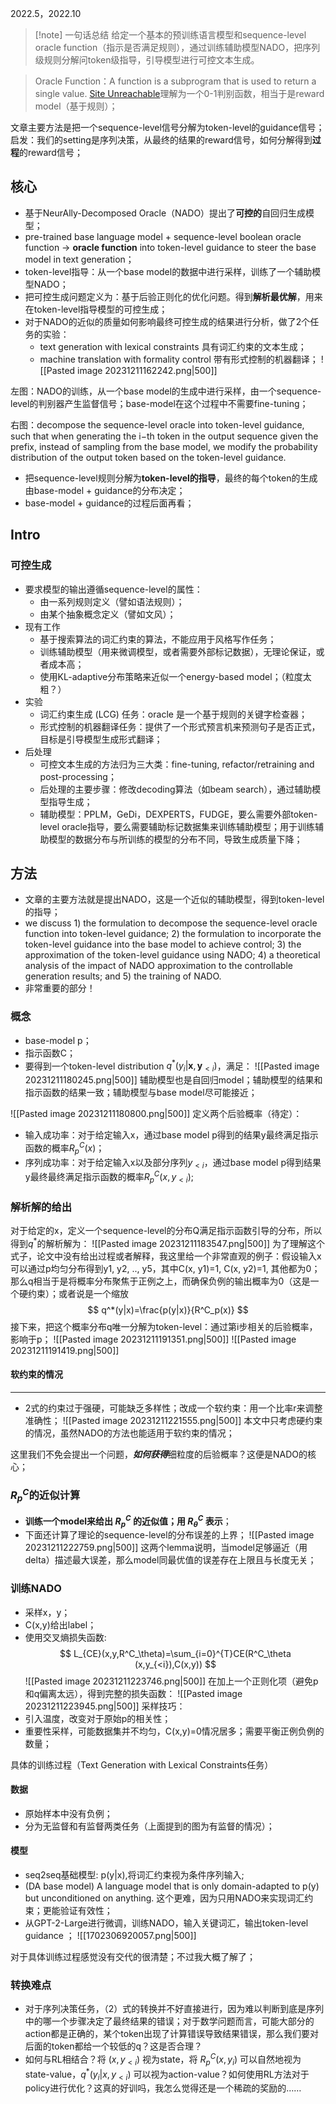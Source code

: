 
2022.5，2022.10

> [!note] 一句话总结
> 给定一个基本的预训练语言模型和sequence-level oracle function（指示是否满足规则），通过训练辅助模型NADO，把序列级规则分解问token级指导，引导模型进行可控文本生成。

> Oracle Function：A function is a subprogram that is used to return a single value. [Site Unreachable](https://www.javatpoint.com/oracle-function)理解为一个0-1判别函数，相当于是reward model（基于规则）； 

文章主要方法是把一个sequence-level信号分解为token-level的guidance信号；
启发：我们的setting是序列决策，从最终的结果的reward信号，如何分解得到**过程**的reward信号；

## 核心

-  基于NeurAlly-Decomposed Oracle（NADO）提出了**可控的**自回归生成模型；
-  pre-trained base language model +  sequence-level boolean oracle function -> **oracle function** into token-level guidance to steer the base model in text generation；
-  token-level指导：从一个base model的数据中进行采样，训练了一个辅助模型NADO；
-  把可控生成问题定义为：基于后验正则化的优化问题。得到**解析最优解**，用来在token-level指导模型的可控生成；
-  对于NADO的近似的质量如何影响最终可控生成的结果进行分析，做了2个任务的实验：
	- text generation with lexical constraints 具有词汇约束的文本生成；
	- machine translation with formality control 带有形式控制的机器翻译；
![[Pasted image 20231211162242.png|500]]

左图：NADO的训练，从一个base model的生成中进行采样，由一个sequence-level的判别器产生监督信号；base-model在这个过程中不需要fine-tuning；

右图：decompose the sequence-level oracle into token-level guidance, such that when generating the i−th token in the output sequence given the prefix, instead of sampling from the base model, we modify the probability distribution of the output token based on the token-level guidance.
-  把sequence-level规则分解为**token-level的指导**，最终的每个token的生成由base-model + guidance的分布决定；
- base-model + guidance的过程后面再看；

## Intro
### 可控生成

- 要求模型的输出遵循sequence-level的属性：
	- 由一系列规则定义（譬如语法规则）；
	- 由某个抽象概念定义（譬如文风）；
-  现有工作
	- 基于搜索算法的词汇约束的算法，不能应用于风格写作任务；
	- 训练辅助模型（用来微调模型，或者需要外部标记数据），无理论保证，或者成本高；
	- 使用KL-adaptive分布策略来近似一个energy-based model；（粒度太粗？）
-  实验
	- 词汇约束生成 (LCG) 任务：oracle 是一个基于规则的关键字检查器；
	- 形式控制的机器翻译任务：提供了一个形式预言机来预测句子是否正式，目标是引导模型生成形式翻译；
- 后处理
	- 可控文本生成的方法归为三大类：fine-tuning, refactor/retraining and post-processing；
	- 后处理的主要步骤：修改decoding算法（如beam search），通过辅助模型指导生成；
	- 辅助模型：PPLM，GeDi，DEXPERTS，FUDGE，要么需要外部token-level oracle指导，要么需要辅助标记数据集来训练辅助模型；用于训练辅助模型的数据分布与所训练的模型的分布不同，导致生成质量下降；

## 方法

- 文章的主要方法就是提出NADO，这是一个近似的辅助模型，得到token-level的指导；
- we discuss 1) the formulation to decompose the sequence-level oracle function into token-level guidance; 2) the formulation to incorporate the token-level guidance into the base model to achieve control; 3) the approximation of the token-level guidance using NADO; 4) a theoretical analysis of the impact of NADO approximation to the controllable generation results; and 5) the training of NADO.
- 非常重要的部分！

### 概念

- base-model p；
- 指示函数C；
- 要得到一个token-level distribution $q^*(y_i|\mathbf{x}, \mathbf{y}_{<i})$，满足：
![[Pasted image 20231211180245.png|500]]
	辅助模型也是自回归model；辅助模型的结果和指示函数的结果一致；辅助模型与base model尽可能接近；

![[Pasted image 20231211180800.png|500]]
定义两个后验概率（待定）：
- 输入成功率：对于给定输入x，通过base model p得到的结果y最终满足指示函数的概率$R^C_p(x)$；
- 序列成功率：对于给定输入x以及部分序列$y_{<i}$，通过base model p得到结果y最终最终满足指示函数的概率$R^C_p(x,y_{<i})$;
### 解析解的给出

对于给定的x，定义一个sequence-level的分布Q满足指示函数引导的分布，所以得到$q^*$的解析解为：
![[Pasted image 20231211183547.png|500]]
为了理解这个式子，论文中没有给出过程或者解释，我这里给一个非常直观的例子：假设输入x可以通过p均匀分布得到y1, y2, .., y5，其中C(x, y1)=1, C(x, y2)=1, 其他都为0；那么q相当于是将概率分布聚焦于正例之上，而确保负例的输出概率为0（这是一个硬约束）；或者说是一个缩放
$$
q^*(y|x)=\frac{p(y|x)}{R^C_p(x)}
$$
接下来，把这个概率分布q唯一分解为token-level：通过第i步相关的后验概率，影响于p；
![[Pasted image 20231211191351.png|500]]
![[Pasted image 20231211191419.png|500]]
#### 软约束的情况
********
- 2式的约束过于强硬，可能缺乏多样性；改成一个软约束：用一个比率r来调整准确性；
![[Pasted image 20231211221555.png|500]]
本文中只考虑硬约束的情况，虽然NADO的方法也能适用于软约束的情况；

这里我们不免会提出一个问题，***如何获得***细粒度的后验概率？这便是NADO的核心；

### $R^C_p$的近似计算
- **训练一个model来给出 $R^C_p$ 的近似值；用 $R^C_\theta$ 表示**；
- 下面还计算了理论的sequence-level的分布误差的上界；
![[Pasted image 20231211222759.png|500]]
这两个lemma说明，当model足够逼近（用delta）描述最大误差，那么model同最优值的误差存在上限且与长度无关；

### 训练NADO
- 采样x，y；
- C(x,y)给出label；
- 使用交叉熵损失函数:
$$
L_{CE}(x,y,R^C_\theta)=\sum_{i=0}^{T}CE(R^C_\theta (x,y_{<i}),C(x,y))
$$
![[Pasted image 20231211223746.png|500]]
在加上一个正则化项（避免p和q偏离太远），得到完整的损失函数：
![[Pasted image 20231211223945.png|500]]
采样技巧：
- 引入温度，改变对于原始p的相关性；
- 重要性采样，可能数据集并不均匀，C(x,y)=0情况居多；需要平衡正例负例的数量；

具体的训练过程（Text Generation with Lexical Constraints任务）
#### 数据
- 原始样本中没有负例；
- 分为无监督和有监督两类任务（上面提到的图为有监督的情况）；
#### 模型
- seq2seq基础模型: p(y|x),将词汇约束视为条件序列输入;
- (DA base model) A language model that is only domain-adapted to p(y) but unconditioned on anything. 这个更难，因为只用NADO来实现词汇约束；更能验证有效性；
- 从GPT-2-Large进行微调，训练NADO，输入关键词汇，输出token-level guidance ；
![[1702306920057.png|500]]

对于具体训练过程感觉没有交代的很清楚；不过我大概了解了；

### 转换难点
- 对于序列决策任务，（2）式的转换并不好直接进行，因为难以判断到底是序列中的哪一个步骤决定了最终结果的错误；对于数学问题而言，可能大部分的action都是正确的，某个token出现了计算错误导致结果错误，那么我们要对后面的token都给一个较低的q？这是否合理？
- 如何与RL相结合？将 $(x,y_{<i})$ 视为state，将 $R^C_p(x, y_i)$ 可以自然地视为 state-value，$q^*(y_i|x, y_{<i})$ 可以视为action-value？如何使用RL方法对于policy进行优化？这真的好训吗，我怎么觉得还是一个稀疏的奖励的……